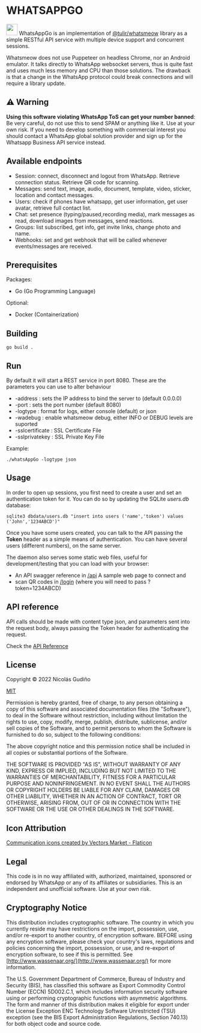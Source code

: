 # WHATSAPPGO

<img src="static/favicon.ico" width="30"> WhatsAppGo is an implementation 
of [@tulir/whatsmeow](https://github.com/tulir/whatsmeow) library as a 
simple RESTful API service with multiple device support and concurrent 
sessions.

Whatsmeow does not use Puppeteer on headless Chrome, nor an Android emulator. 
It talks directly to WhatsApp websocket servers, thus is quite fast and uses 
much less memory and CPU than those solutions. The drawback is that a change 
in the WhatsApp protocol could break connections and will require a library 
update.

## :warning: Warning

**Using this software violating WhatsApp ToS can get your number banned**: 
Be very careful, do not use this to send SPAM or anything like it. Use at
your own risk. If you need to develop something with commercial interest 
you should contact a WhatsApp global solution provider and sign up for the
Whatsapp Business API service instead.

## Available endpoints

* Session: connect, disconnect and logout from WhatsApp. Retrieve 
connection status. Retrieve QR code for scanning.
* Messages: send text, image, audio, document, template, video, sticker, 
location and contact messages.
* Users: check if phones have whatsapp, get user information, get user avatar, 
retrieve full contact list.
* Chat: set presence (typing/paused,recording media), mark messages as read, 
download images from messages, send reactions.
* Groups: list subscribed, get info, get invite links, change photo and name.
* Webhooks: set and get webhook that will be called whenever events/messages 
are received.

## Prerequisites

Packages:

* Go (Go Programming Language)

Optional:

* Docker (Containerization)

## Building

```
go build .
```

## Run

By default it will start a REST service in port 8080. These are the parameters
you can use to alter behaviour

* -address  : sets the IP address to bind the server to (default 0.0.0.0)
* -port  : sets the port number (default 8080)
* -logtype : format for logs, either console (default) or json
* -wadebug : enable whatsmeow debug, either INFO or DEBUG levels are suported
* -sslcertificate : SSL Certificate File
* -sslprivatekey : SSL Private Key File

Example:

```
./whatsAppGo -logtype json
```

## Usage

In order to open up sessions, you first need to create a user and set an
authentication token for it. You can do so by updating the SQLite _users.db_
database:

``` 
sqlite3 dbdata/users.db "insert into users ('name','token') values ('John','1234ABCD')" 
```

Once you have some users created, you can talk to the API passing the **Token**
header as a simple means of authentication. You can have several users
(different numbers), on the same server.

The daemon also serves some static web files, useful for development/testing
that you can load with your browser:

* An API swagger reference in [/api](/api) A sample web page to connect and
* scan QR codes in [/login](/login) (where you will need to pass
?token=1234ABCD)


## API reference 

API calls should be made with content type json, and parameters sent into the
request body, always passing the Token header for authenticating the request.

Check the [API Reference](https://github.com/asternic/wuzapi/blob/main/API.md)

## License

Copyright &copy; 2022 Nicolás Gudiño

[MIT](https://choosealicense.com/licenses/mit/)

Permission is hereby granted, free of charge, to any person obtaining a copy of
this software and associated documentation files (the "Software"), to deal in
the Software without restriction, including without limitation the rights to
use, copy, modify, merge, publish, distribute, sublicense, and/or sell copies
of the Software, and to permit persons to whom the Software is furnished to do
so, subject to the following conditions:

The above copyright notice and this permission notice shall be included in all
copies or substantial portions of the Software.

THE SOFTWARE IS PROVIDED "AS IS", WITHOUT WARRANTY OF ANY KIND, EXPRESS OR
IMPLIED, INCLUDING BUT NOT LIMITED TO THE WARRANTIES OF MERCHANTABILITY,
FITNESS FOR A PARTICULAR PURPOSE AND NONINFRINGEMENT. IN NO EVENT SHALL THE
AUTHORS OR COPYRIGHT HOLDERS BE LIABLE FOR ANY CLAIM, DAMAGES OR OTHER
LIABILITY, WHETHER IN AN ACTION OF CONTRACT, TORT OR OTHERWISE, ARISING FROM,
OUT OF OR IN CONNECTION WITH THE SOFTWARE OR THE USE OR OTHER DEALINGS IN THE
SOFTWARE.

## Icon Attribution

[Communication icons created by Vectors Market -
Flaticon](https://www.flaticon.com/free-icons/communication)

## Legal

This code is in no way affiliated with, authorized, maintained, sponsored or
endorsed by WhatsApp or any of its affiliates or subsidiaries. This is an
independent and unofficial software. Use at your own risk.

## Cryptography Notice

This distribution includes cryptographic software. The country in which you
currently reside may have restrictions on the import, possession, use, and/or
re-export to another country, of encryption software. BEFORE using any
encryption software, please check your country's laws, regulations and policies
concerning the import, possession, or use, and re-export of encryption
software, to see if this is permitted. See
[http://www.wassenaar.org/](http://www.wassenaar.org/) for more information.

The U.S. Government Department of Commerce, Bureau of Industry and Security
(BIS), has classified this software as Export Commodity Control Number (ECCN)
5D002.C.1, which includes information security software using or performing
cryptographic functions with asymmetric algorithms. The form and manner of this
distribution makes it eligible for export under the License Exception ENC
Technology Software Unrestricted (TSU) exception (see the BIS Export
Administration Regulations, Section 740.13) for both object code and source
code.



